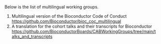 Below is the list of multilingual working groups.

1. Multilingual version of the Bioconductor Code of Conduct https://github.com/Bioconductor/bioc_coc_multilingual
2. A translation for the cohort talks and their transcripts for Bioconductor https://github.com/BioconductorBoards/CABWorkingGroups/tree/main/talks_and_transcripts

